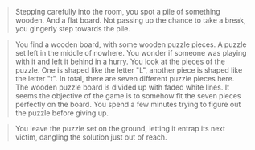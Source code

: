 >Stepping carefully into the room, you spot a pile of something wooden. And a flat board. Not passing up the chance to take a break, you gingerly step towards the pile.  
  
>You find a wooden board, with some wooden puzzle pieces. A puzzle set left in the middle of nowhere. You wonder if someone was playing with it and left it behind in a hurry. You look at the pieces of the puzzle. One is shaped like the letter "L", another piece is shaped like the letter "t". In total, there are seven different puzzle pieces here. The wooden puzzle board is divided up with faded white lines. It seems the objective of the game is to somehow fit the seven pieces perfectly on the board. You spend a few minutes trying to figure out the puzzle before giving up.  
  
>You leave the puzzle set on the ground, letting it entrap its next victim, dangling the solution just out of reach.  
